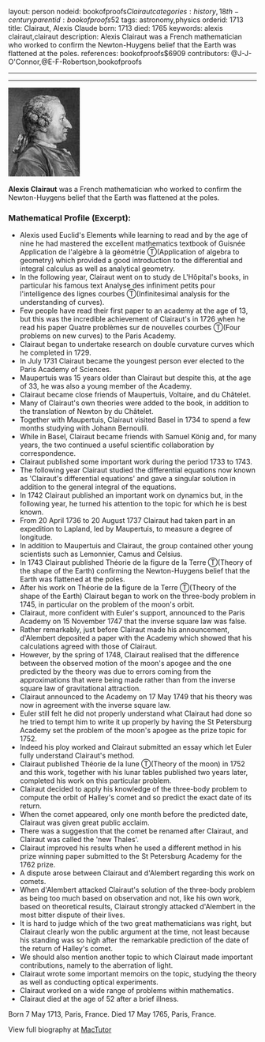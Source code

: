 layout: person
nodeid: bookofproofs$Clairaut
categories: history,18th-century
parentid: bookofproofs$52
tags: astronomy,physics
orderid: 1713
title: Clairaut, Alexis Claude
born: 1713
died: 1765
keywords: alexis clairaut,clairaut
description: Alexis Clairaut was a French mathematician who worked to confirm the Newton-Huygens belief that the Earth was flattened at the poles.
references: bookofproofs$6909
contributors: @J-J-O'Connor,@E-F-Robertson,bookofproofs

---



---

![Clairaut.jpg](https://github.com/bookofproofs/bookofproofs.github.io/blob/main/_sources/_assets/images/portraits/Clairaut.jpg?raw=true)

**Alexis Clairaut** was a French mathematician who worked to confirm the Newton-Huygens belief that the Earth was flattened at the poles.

### Mathematical Profile (Excerpt):
* Alexis used Euclid's Elements while learning to read and by the age of nine he had mastered the excellent mathematics textbook of Guisnée Application de l'algèbre à la géométrie Ⓣ(Application of algebra to geometry) which provided a good introduction to the differential and integral calculus as well as analytical geometry.
* In the following year, Clairaut went on to study de L'Hôpital's books, in particular his famous text Analyse des infiniment petits pour l'intelligence des lignes courbes Ⓣ(Infinitesimal analysis for the understanding of curves).
* Few people have read their first paper to an academy at the age of 13, but this was the incredible achievement of Clairaut's in 1726 when he read his paper Quatre problèmes sur de nouvelles courbes Ⓣ(Four problems on new curves) to the Paris Academy.
* Clairaut began to undertake research on double curvature curves which he completed in 1729.
* In July 1731 Clairaut became the youngest person ever elected to the Paris Academy of Sciences.
* Maupertuis was 15 years older than Clairaut but despite this, at the age of 33, he was also a young member of the Academy.
* Clairaut became close friends of Maupertuis, Voltaire, and du Châtelet.
* Many of Clairaut's own theories were added to the book, in addition to the translation of Newton by du Châtelet.
* Together with Maupertuis, Clairaut visited Basel in 1734 to spend a few months studying with Johann Bernoulli.
* While in Basel, Clairaut became friends with Samuel König and, for many years, the two continued a useful scientific collaboration by correspondence.
* Clairaut published some important work during the period 1733 to 1743.
* The following year Clairaut studied the differential equations now known as 'Clairaut's differential equations' and gave a singular solution in addition to the general integral of the equations.
* In 1742 Clairaut published an important work on dynamics but, in the following year, he turned his attention to the topic for which he is best known.
* From 20 April 1736 to 20 August 1737 Clairaut had taken part in an expedition to Lapland, led by Maupertuis, to measure a degree of longitude.
* In addition to Maupertuis and Clairaut, the group contained other young scientists such as Lemonnier, Camus and Celsius.
* In 1743 Clairaut published Théorie de la figure de la Terre Ⓣ(Theory of the shape of the Earth) confirming the Newton-Huygens belief that the Earth was flattened at the poles.
* After his work on Théorie de la figure de la Terre Ⓣ(Theory of the shape of the Earth) Clairaut began to work on the three-body problem in 1745, in particular on the problem of the moon's orbit.
* Clairaut, more confident with Euler's support, announced to the Paris Academy on 15 November 1747 that the inverse square law was false.
* Rather remarkably, just before Clairaut made his announcement, d'Alembert deposited a paper with the Academy which showed that his calculations agreed with those of Clairaut.
* However, by the spring of 1748, Clairaut realised that the difference between the observed motion of the moon's apogee and the one predicted by the theory was due to errors coming from the approximations that were being made rather than from the inverse square law of gravitational attraction.
* Clairaut announced to the Academy on 17 May 1749 that his theory was now in agreement with the inverse square law.
* Euler still felt he did not properly understand what Clairaut had done so he tried to tempt him to write it up properly by having the St Petersburg Academy set the problem of the moon's apogee as the prize topic for 1752.
* Indeed his ploy worked and Clairaut submitted an essay which let Euler fully understand Clairaut's method.
* Clairaut published Théorie de la lune Ⓣ(Theory of the moon) in 1752 and this work, together with his lunar tables published two years later, completed his work on this particular problem.
* Clairaut decided to apply his knowledge of the three-body problem to compute the orbit of Halley's comet and so predict the exact date of its return.
* When the comet appeared, only one month before the predicted date, Clairaut was given great public acclaim.
* There was a suggestion that the comet be renamed after Clairaut, and Clairaut was called the 'new Thales'.
* Clairaut improved his results when he used a different method in his prize winning paper submitted to the St Petersburg Academy for the 1762 prize.
* A dispute arose between Clairaut and d'Alembert regarding this work on comets.
* When d'Alembert attacked Clairaut's solution of the three-body problem as being too much based on observation and not, like his own work, based on theoretical results, Clairaut strongly attacked d'Alembert in the most bitter dispute of their lives.
* It is hard to judge which of the two great mathematicians was right, but Clairaut clearly won the public argument at the time, not least because his standing was so high after the remarkable prediction of the date of the return of Halley's comet.
* We should also mention another topic to which Clairaut made important contributions, namely to the aberration of light.
* Clairaut wrote some important memoirs on the topic, studying the theory as well as conducting optical experiments.
* Clairaut worked on a wide range of problems within mathematics.
* Clairaut died at the age of 52 after a brief illness.

Born 7 May 1713, Paris, France. Died 17 May 1765, Paris, France.

View full biography at [MacTutor](https://mathshistory.st-andrews.ac.uk/Biographies/Clairaut/)
